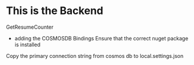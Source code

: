 # This is the Backend

GetResumeCounter 
- adding the COSMOSDB Bindings 
Ensure that the correct nuget package is installed 

Copy the primary connection string from cosmos db to local.settings.json
